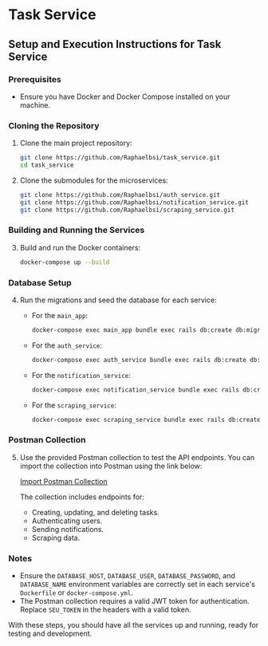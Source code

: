 
# Task Service

## Setup and Execution Instructions for Task Service

### Prerequisites

- Ensure you have Docker and Docker Compose installed on your machine.

### Cloning the Repository

1. Clone the main project repository:
   ```bash
   git clone https://github.com/Raphaelbsi/task_service.git
   cd task_service
   ```

2. Clone the submodules for the microservices:
   ```bash
   git clone https://github.com/Raphaelbsi/auth_service.git
   git clone https://github.com/Raphaelbsi/notification_service.git
   git clone https://github.com/Raphaelbsi/scraping_service.git
   ```

### Building and Running the Services

3. Build and run the Docker containers:
   ```bash
   docker-compose up --build
   ```

### Database Setup

4. Run the migrations and seed the database for each service:

   - For the `main_app`:
     ```bash
     docker-compose exec main_app bundle exec rails db:create db:migrate
     ```

   - For the `auth_service`:
     ```bash
     docker-compose exec auth_service bundle exec rails db:create db:migrate db:seed
     ```

   - For the `notification_service`:
     ```bash
     docker-compose exec notification_service bundle exec rails db:create db:migrate
     ```

   - For the `scraping_service`:
     ```bash
     docker-compose exec scraping_service bundle exec rails db:create db:migrate
     ```

### Postman Collection

5. Use the provided Postman collection to test the API endpoints. You can import the collection into Postman using the link below:

   [Import Postman Collection](https://winter-eclipse-754259.postman.co/workspace/FolhaCCL~273bf4d1-5f5d-432c-9b6b-7c75ef8429a5/collection/13522477-d412fdf2-18f1-4dce-b629-bfdafec9ad75?action=share&source=collection_link&creator=13522477)

   The collection includes endpoints for:

   - Creating, updating, and deleting tasks.
   - Authenticating users.
   - Sending notifications.
   - Scraping data.

### Notes

- Ensure the `DATABASE_HOST`, `DATABASE_USER`, `DATABASE_PASSWORD`, and `DATABASE_NAME` environment variables are correctly set in each service's `Dockerfile` or `docker-compose.yml`.
- The Postman collection requires a valid JWT token for authentication. Replace `SEU_TOKEN` in the headers with a valid token.

With these steps, you should have all the services up and running, ready for testing and development.
